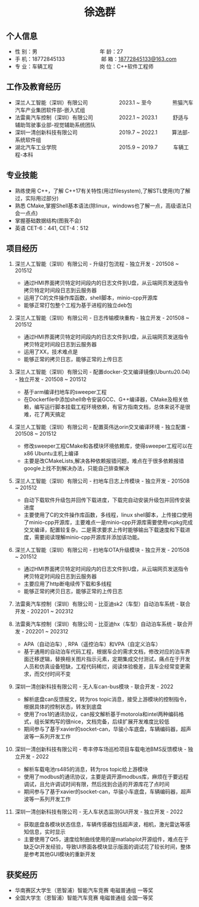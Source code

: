  <center>
     <h1>徐逸群</h1>
 </center>

## 个人信息 
* 性 别：男&emsp;&emsp;&emsp;&emsp;&emsp;&emsp;&emsp;&emsp;&emsp;&emsp;&emsp;&emsp;年 龄：27  
* 手 机：18772845133&emsp;&emsp;&emsp;&emsp;&emsp;&emsp;&emsp;邮 箱：18772845133@163.com    
* 专 业：车辆工程&emsp;&emsp;&emsp;&emsp;&emsp;&emsp;&emsp;&emsp;&emsp;岗 位：C++软件工程师

## 工作及教育经历
* 深兰人工智能（深圳）有限公司&emsp;&emsp;&emsp;&emsp;&emsp;&emsp;2023.1 ~ 至今&emsp;&emsp;&emsp;&emsp;熊猫汽车汽车产业集团软件部-嵌入式组
* 法雷奥汽车控制（深圳）有限公司&emsp;&emsp;&emsp;&emsp;&emsp;2022.1 ~ 2023.1&emsp;&emsp;&emsp;舒适与辅助驾驶事业部-视觉辅助系统团队
* 深圳一清创新科技有限公司&emsp;&emsp;&emsp;&emsp;&emsp;&emsp;&emsp;&emsp;2019.7 ~ 2022.1 &emsp;&emsp;&ensp;算法部-系统软件组
* 湖北汽车工业学院&emsp;&emsp;&emsp;&emsp;&emsp;&emsp;&emsp;&emsp;&emsp;&emsp;&emsp;&emsp;2015.9 ~ 2019.7&emsp;&emsp;&emsp;车辆工程-本科

## 专业技能
* 熟练使用 C++，了解 C++17有关特性(用过filesystem),了解STL使用(均了解过，实际用过部分)
* 熟悉 CMake,掌握Shell基本语法(除linux，windows也了解一点，高级语法只会一点点)
* 掌握基础数据结构(图我不会)
* 英语 CET-6：441, CET-4：512

## 项目经历
1. 深兰人工智能（深圳）有限公司 - 升级打包流程 - 独立开发 - 201508 ~ 201512 
    * 通过HMI界面拷贝特定时间段内的日志文件到U盘，从云端网页发送指令拷贝特定时间段日志到云服务器
    * 运用了C的文件操作库函数，shell脚本，minio-cpp开源库
    * 能够正常打包整个工程为基于进程的独立deb包

2. 深兰人工智能（深圳）有限公司 - 日志传输模块重构 - 独立开发 - 201508 ~ 201512 
    * 通过HMI界面拷贝特定时间段内的日志文件到U盘，从云端网页发送指令拷贝特定时间段日志到云服务器
    * 运用了XX，技术难点是
    * 能够正常的拷贝日志，能够正常的上传日志

3. 深兰人工智能（深圳）有限公司 - 配置docker-交叉编译镜像(Ubuntu20.04) - 独立开发 - 201508 ~ 201512 
    * 基于arm编译扫地车的sweeper工程
    * 在Dockerfile中添加shell命令安装GCC、G++编译器，CMake及相关依赖，编写运行脚本挂载工程环境依赖，有官方指南文档，总体来说不是很难，花了两天搞定
    

4. 深兰人工智能（深圳）有限公司 - 配置英伟达orin交叉编译环境 - 独立配置 - 201508 ~ 201512 
    * 修改sweeper工程CMake和各模块环境依赖库，使得sweeper工程可以在x86 Ubuntu主机上编译
    * 主要是改CMakeLists,解决各种依赖报错问题，难点在于很多依赖报错google上找不到解决办法，只能自己排查解决

5. 深兰人工智能（深圳）有限公司 - 扫地车日志上传模块 - 独立开发 - 201508 ~ 201512 
    * 自动下载软件升级包并回传下载进度，下载完自动安装升级包并回传安装进度
    * 主要使用了C的文件操作库函数，多线程，linux shell脚本，上传接口使用了minio-cpp开源库，主要难点一是minio-cpp开源库需要使用vcpkg完成交叉编译，配置较复杂。二是需求要求上传时能够输出下载速度和下载进度，需要阅读理解minio-cpp开源库并添加该功能。
    
6. 深兰人工智能（深圳）有限公司 - 扫地车OTA升级模块 - 独立开发 - 201508 ~ 201512 
    * 通过HMI界面拷贝特定时间段内的日志文件到U盘，从云端网页发送指令拷贝特定时间段日志到云服务器
    * 主要应用了http断电续传下载和多线程
    * 能够正常的拷贝日志，能够正常的上传日志

7. 法雷奥汽车控制（深圳）有限公司 - 比亚迪sk2（车型）自动泊车系统 - 联合开发 - 202201 ~ 202312
8. 法雷奥汽车控制（深圳）有限公司 - 比亚迪hx（车型）自动泊车系统 - 联合开发 - 202201 ~ 202312
    * APA（自动泊车）, RPA（遥控泊车）和VPA（自定义泊车）
    * 基于通用的自动泊车代码工程，根据车企的需求文档，修改对应的泊车界面迁移逻辑，替换相关图片指示元素，定期集成交付测试，痛点在于开发人员和仿真设备短缺，工程代码稀烂，阅读体验极差，且车企经常变更需求，而交付时间不变

8. 深圳一清创新科技有限公司 - 无人车can-bus模块 - 联合开发 - 2022
    * 解析底盘can反馈报文，转为ros topic消息，接受上游模块的控制指令，根据具体的控制状态，转发到底盘
    * 使用了ros1的通讯协议，can报文解析基于motorola和intel两种编码格式，组长架构写的很nice，文档完备，后续扩展开发难度比较低
    * 期间参与了基于xavier的socket-can，华骏小车底盘，车辆编码器，超声波等一系列开发工作

9. 深圳一清创新科技有限公司 - 粤丰停车场巡检项目车载电池BMS反馈模块 - 独立开发 - 2022
    * 解析车载电池rs485的消息，转为ros topic给上游模块
    * 使用了modbus的通讯协议，主要是调开源modbus库，麻烦在于要远程调试，且允许调试时间有限，然后找到合适的开源库花了点时间
    * 期间参与了基于xavier的socket-can，华骏小车底盘，车辆编码器，超声波等一系列开发工作

9. 深圳一清创新科技有限公司 - 无人车状态监测GUI开发 - 独立开发 - 2022
    * 获取底盘各模块状态信息，车辆传感器包括超声波，相机，激光雷达等感知信息，实时显示
    * 主要使用了Qt5，速度绘制曲线使用的是matlabplot开源组件，难点在于缺乏Qt开发经验，导致UI界面各模块显示版面的调试花了较长时间，整体是参考其他GUI模块的重新开发

## 获奖经历
* 华南赛区大学生（恩智浦）智能汽车竞赛  电磁普通组 一等奖
* 全国大学生（恩智浦）智能汽车竞赛     电磁普通组 全国一等奖

